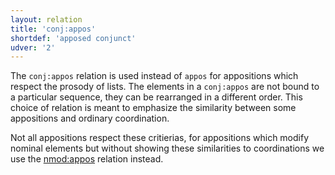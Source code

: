 ```yaml
---
layout: relation
title: 'conj:appos'
shortdef: 'apposed conjunct'
udver: '2'
---
```


The `conj:appos` relation is used instead of `appos` for appositions which respect the prosody of lists. The elements in a `conj:appos` are not bound to a particular sequence, they can be rearranged in a different order. This choice of relation is meant to emphasize the similarity between some appositions and ordinary coordination.


Not all appositions respect these critierias, for appositions which modify nominal elements but without showing these similarities to coordinations we use the [nmod:appos]() relation instead.
